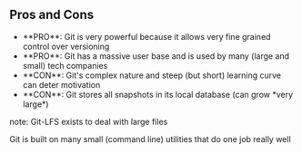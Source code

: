 ##  Pros and Cons

* <!-- .element: class="fragment" --> **PRO**: Git is very powerful because it allows very fine grained control over versioning
* <!-- .element: class="fragment" --> **PRO**: Git has a massive user base and is used by many (large and small) tech companies
* <!-- .element: class="fragment" --> **CON**: Git's complex nature and steep (but short) learning curve can deter motivation
* <!-- .element: class="fragment" --> **CON**: Git stores all snapshots in its local database (can grow *very large*)

note:
  Git-LFS exists to deal with large files

  Git is built on many small (command line) utilities that do one job really well
